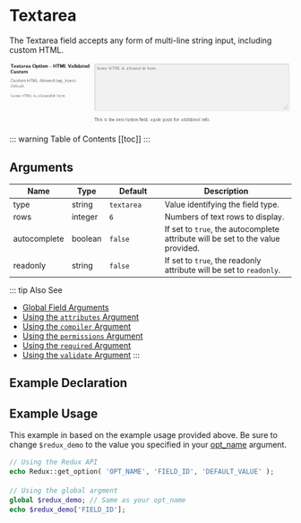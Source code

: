 # Textarea

The Textarea field accepts any form of multi-line string input, including custom HTML.

<span style="display:block;text-align:center">![](./img/textarea.png)</span>

::: warning Table of Contents
[[toc]]
:::

## Arguments
|Name|Type|<div style="width:85px;">Default</div>|Description|
|--- |--- |--- |--- |
|type|string|`textarea`|Value identifying the field type.|
|rows|integer|`6`|Numbers of text rows to display.|
|autocomplete|boolean|`false`|If set to `true`, the autocomplete attribute will be set to the value provided.|
|readonly|string|`false`|If set to `true`, the readonly attribute will be set to `readonly`.|

::: tip Also See
- [Global Field Arguments](../configuration/fields/arguments.md)
- [Using the `attributes` Argument](../configuration/fields/attributes.md)
- [Using the `compiler` Argument](../configuration/fields/compiler.md)
- [Using the `permissions` Argument](../configuration/fields/permissions.md)
- [Using the `required` Argument](../configuration/fields/required.md)
- [Using the `validate` Argument](../configuration/fields/validate.md)
:::

## Example Declaration
<script>
import builder from './textarea.json';
export default {
  data () {
      return {
          builder: builder
      };
  }
}
</script>
<builder :builder_json="builder" />

## Example Usage
This example in based on the example usage provided above. Be sure to change `$redux_demo` to the value you specified in 
your [opt_name](../configuration/global_arguments.md#opt-name) argument.

```php
// Using the Redux API
echo Redux::get_option( 'OPT_NAME', 'FIELD_ID', 'DEFAULT_VALUE' );

// Using the global argment
global $redux_demo; // Same as your opt_name
echo $redux_demo['FIELD_ID'];
```

